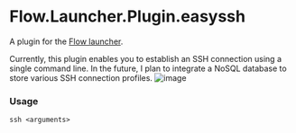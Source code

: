 Flow.Launcher.Plugin.easyssh
==================

A plugin for the [Flow launcher](https://github.com/Flow-Launcher/Flow.Launcher).

Currently, this plugin enables you to establish an SSH connection using a single command line. In the future, I plan to integrate a NoSQL database to store various SSH connection profiles.
![image](https://github.com/Melv1no/Flow.Launcher.Plugin.easyssh/assets/66535418/2b864355-51c6-4a9a-b4ad-9460cf9328d3)

### Usage

    ssh <arguments>
